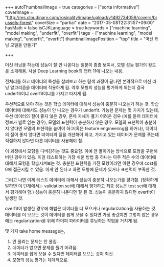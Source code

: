 +++
autoThumbnailImage = true
categories = ["sorta informative"]
coverImage = "http://res.cloudinary.com/rosinality/image/upload/v1492734059/covers/brussels-forest"
coverSize = "partial"
date = "2017-05-08T22:31:57+09:00"
hasMath = false
isCJKLanguage = true
keywords = ["machine learning", "model making", "underfit", "overfit"]
tags = ["machine learning", "model making", "underfit", "overfit"]
thumbnailImagePosition = "top"
title = "머신 러닝 모델을 만들기"

+++

머신 러닝을 하는데 성능이 잘 안 나온다는 질문이 종종 보여서, 모델 성능 평가의 왕도를 소개해봄. 사실 Deep Learning book의 챕터 11에 나오는 내용.

전처리를 하고 데이터의 특성을 살펴보고 하는 탐색 과정이 끝나면 본격적으로 머신 러닝 알고리즘을 데이터에 적용하게 됨. 이후 모형의 성능을 평가하게 되는데 결국 underfit이냐 overfit이냐를 가지고 따지게 됨.

우선적으로 봐야 하는 것은 학습 데이터에 대해서 성능이 충분히 나오는가 하는 것. 학습 데이터에 대해서도 성능이 안 나오는 경우가 underfit. 가능한 문제는 몇 가지가 있는데, 우선 데이터의 질이 좋지 않은 경우, 문제 자체가 풀기 어려운 경우 (예를 들어 데이터에 정보가 별로 없는 경우), 모델의 표현력이 충분하지 않은 경우. 모델의 표현력이 충분하지 않다면 모델의 표현력을 높여야 하고(혹은 feature engineering을 하거나), 데이터의 질이 좋지 않다면 데이터의 질을 개선해야 하고, 가지고 있는 데이터가 문제를 푸는데 적절하지 않다면 다른 데이터를 사용해야 함.

이 과정에서 모형을 디버깅하는 것도 중요함. 아예 안 돌아가는 방식으로 모형을 구현해버린 경우가 있음. 이걸 테스트하는 가장 쉬운 방법 중 하나는 아주 적은 수의 데이터에 대해서 모형을 학습시켜보는 것. 충분한 표현력을 가진 모형이라면 이런 경우에 cost를 0에 접근시킬 수 있음. 이게 안 된다고 하면 모형에 문제가 있거나 표현력이 부족한 것.

그러고 나면 이제 테스트 데이터에 대해서 성능이 충분히 나오는가를 평가함. (정확하게 말하면 이 단계에서는 validation set에 대해서 평가하고 최종 성능은 test set에 대해서 평가해야 함.) 성능이 충분히 나온다면 잘 된 것. 성능이 충분하지 않다면 overfit이 발생한 것.

overfit이 발생한 경우에 해법은 데이터를 더 모으거나 regularization을 사용하는 것. 데이터를 더 모으는 것이 데이터를 쉽게 모을 수 있다면 가장 좋겠지만 그렇지 않은 경우에는 regularization을 위해 하이퍼 파라미터를 튜닝하는 작업을 거치게 됨.

몇 가지 take home message는,

1. 안 풀리는 문제는 안 풀림.
2. 데이터가 없으면 문제를 풀기 어려움.
3. 데이터를 쉽게 모을 수 있다면 데이터를 모으는 것이 최선.
4. 모형의 성능 평가는 체계적으로.